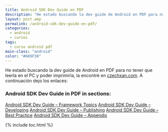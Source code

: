 ```yaml
---
title: Android SDK Dev Guide en PDF
description: "He estado buscando la dev guide de Android en PDF para no tener que leerla en el PC y poder imprimirla, la encontré en [czechxan.com][1]. A continuación dejo los enlaces:"
layout: post.amp
permalink: /android-sdk-dev-guide-en-pdf/
categories:
  - android
  - cursos
tags:
  - curso android pdf
main-class: "android"
color: "#689F38"
---
```

<amp-img on="tap:lightbox1" role="button" tabindex="0" layout="responsive"  src="/assets/img/2013/07/iconoAndroid.png"  width="128px" height="128px" />

He estado buscando la dev guide de Android en PDF para no tener que leerla en el PC y poder imprimirla, la encontré en [czechxan.com][1]. A continuación dejo los enlaces:


<!--ad-->



### **Android SDK Dev Guide in PDF in sections:**

<a href="http://czechxan.com/assets/img/pdf/android_sdk.pdf" target="_blank">Android SDK Dev Guide &#8211; Framework Topics</a>
<a href="http://czechxan.com/assets/img/pdf/android_sdk_developing.pdf" target="_blank">Android SDK Dev Guide &#8211; Developing</a>
<a href="http://czechxan.com/assets/img/pdf/android_sdk_publishing.pdf" target="_blank">Android SDK Dev Guide &#8211; Publishing</a>
<a href="http://czechxan.com/assets/img/pdf/android_sdk_best_practices.pdf" target="_blank">Android SDK Dev Guide &#8211; Best Practice</a>
<a href="http://czechxan.com/assets/img/pdf/android_sdk_appendix.pdf" target="_blank">Android SDK Dev Guide &#8211; Appendix</a>



 [1]: http://czechxan.com/index.php/android/20-android-sdk-dev-guide-in-pdf

{% include toc.html %}
